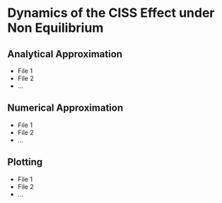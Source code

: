 # Dynamics of the CISS Effect under Non Equilibrium

## Analytical Approximation
  * File 1
  * File 2
  * ...

## Numerical Approximation
  * File 1
  * File 2
  * ...



## Plotting 
  * File 1
  * File 2
  * ...
